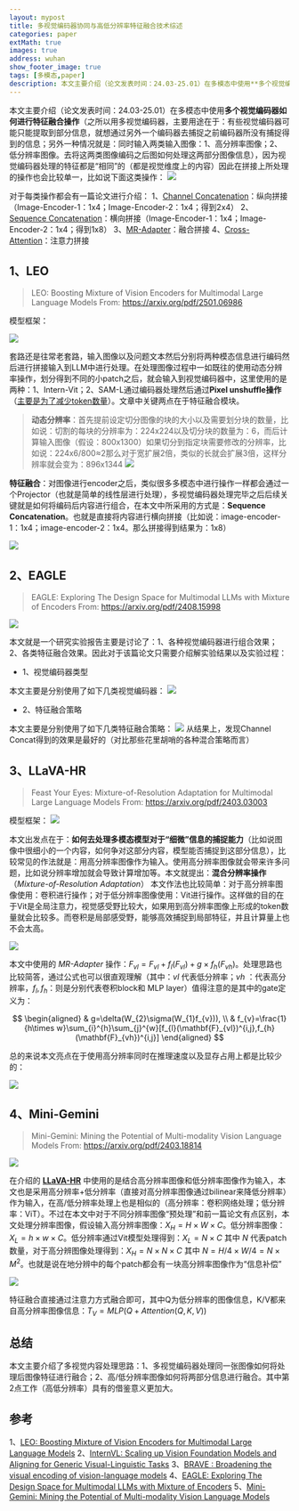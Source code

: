 ```yaml
---
layout: mypost
title: 多视觉编码器协同与高低分辨率特征融合技术综述
categories: paper
extMath: true
images: true
address: wuhan
show_footer_image: true
tags: [多模态,paper]
description: 本文主要介绍（论文发表时间：24.03-25.01）在多模态中使用**多个视觉编码器如何进行特征融合操作**
---
```


本文主要介绍（论文发表时间：24.03-25.01）在多模态中使用**多个视觉编码器如何进行特征融合操作**（之所以用多视觉编码器，主要用途在于：有些视觉编码器可能只能提取到部分信息，就想通过另外一个编码器去捕捉之前编码器所没有捕捉得到的信息；另外一种情况就是：同时输入两类输入图像：1、高分辨率图像；2、低分辨率图像。去将这两类图像编码之后图如何处理这两部分图像信息），因为视觉编码器处理的特征都是“相同”的（都是视觉维度上的内容）因此在拼接上所处理的操作也会比较单一，比如说下面这类操作：
![](https://s2.loli.net/2025/01/21/Oj7hwnSEdWD658B.png)

对于每类操作都会有一篇论文进行介绍：
1、[Channel Concatenation](#2eagle)：纵向拼接（Image-Encoder-1：1x4；Image-Encoder-2：1x4；得到2x4）
2、[Sequence Concatenation](#1leo)：横向拼接（Image-Encoder-1：1x4；Image-Encoder-2：1x4；得到1x8）
3、[MR-Adapter](#3llava-hr)：融合拼接
4、[Cross-Attention](#4mini-gemini)：注意力拼接

## 1、LEO
> LEO: Boosting Mixture of Vision Encoders for Multimodal Large Language Models
> From: https://arxiv.org/pdf/2501.06986

模型框架：

![](https://s2.loli.net/2025/04/27/IWuR2tqZ1Gnwys6.png)

套路还是往常老套路，输入图像以及问题文本然后分别将两种模态信息进行编码然后进行拼接输入到LLM中进行处理。在处理图像过程中一如既往的使用动态分辨率操作，划分得到不同的小patch之后，就会输入到视觉编码器中，这里使用的是两种：1、Intern-Vit；2、SAM-L通过编码器处理然后通过**Pixel unshuffle操作**（[主要是为了减少token数量](https://www.big-yellow-j.top/posts/2025/01/18/CV-Backbone.html#:~:text=%E8%A1%A5%E5%85%85%E4%B8%80%E7%82%B9%EF%BC%9A-,%E4%BA%9A%E5%83%8F%E7%B4%A0%E4%B8%8A%E9%87%87%E6%A0%B7%20(Pixel%20Shuffle),-%EF%BC%9A%E6%99%AE%E9%80%9A%E7%9A%84%E4%B8%8A)）。文章中关键两点在于特征融合模块。
> **动态分辨率**：首先提前设定切分图像的块的大小以及需要划分块的数量，比如说：切割的每块的分辨率为：224x224以及切分块的数量为：6，而后计算输入图像（假设：800x1300）如果切分到指定块需要修改的分辨率，比如说：224x6/800≈2那么对于宽扩展2倍，类似的长就会扩展3倍，这样分辨率就会变为：896x1344
> ![](https://s2.loli.net/2025/04/27/CYBuAW2O9olEeHZ.png)

**特征融合**：对图像进行encoder之后，类似很多多模态中进行操作一样都会通过一个Projector（也就是简单的线性层进行处理），多视觉编码器处理完毕之后后续关键就是如何将编码后内容进行组合，在本文中所采用的方式是：**Sequence Concatenation**。也就是直接将内容进行横向拼接（比如说：image-encoder-1：1x4；image-encoder-2：1x4。那么拼接得到结果为：1x8）

![](https://s2.loli.net/2025/01/21/Oj7hwnSEdWD658B.png)

## 2、EAGLE
> EAGLE: Exploring The Design Space for Multimodal LLMs with Mixture of Encoders
> From: https://arxiv.org/pdf/2408.15998

![](https://s2.loli.net/2025/04/27/A9HBrndWVqkIsPe.png)

本文就是一个研究实验报告主要是讨论了：1、各种视觉编码器进行组合效果；2、各类特征融合效果。因此对于该篇论文只需要介绍解实验结果以及实验过程：
* 1、视觉编码器类型

本文主要是分别使用了如下几类视觉编码器：
![](https://s2.loli.net/2025/04/27/iXPHCdz1ON6LlsJ.png)

* 2、特征融合策略

本文主要是分别使用了如下几类特征融合策略：
![](https://s2.loli.net/2025/04/27/zByOv3Gh8XtMNZL.png)
从结果上，发现Channel Concat得到的效果是最好的（对比那些花里胡哨的各种混合策略而言）


## 3、LLaVA-HR
> Feast Your Eyes: Mixture-of-Resolution Adaptation for Multimodal Large Language Models
> From: https://arxiv.org/pdf/2403.03003

模型框架：
![](https://s2.loli.net/2025/04/27/bphnUx8W6COYR9w.png)

本文出发点在于：**如何去处理多模态模型对于“细微”信息的捕捉能力**（比如说图像中很细小的一个内容，如何争对这部分内容，模型能否捕捉到这部分信息），比较常见的作法就是：用高分辨率图像作为输入。使用高分辨率图像就会带来许多问题，比如说分辨率增加就会导致计算增加等。本文就提出：**混合分辨率操作**（*Mixture-of-Resolution Adaptation*）
本文作法也比较简单：对于高分辨率图像使用：卷积进行操作；对于低分辨率图像使用：Vit进行操作。这样做的目的在于Vit是全局注意力，视觉感受野比较大，如果用到高分辨率图像上形成的token数量就会比较多。而卷积是局部感受野，能够高效捕捉到局部特征，并且计算量上也不会太高。

![](https://s2.loli.net/2025/04/27/1OjKksAByZdQzMc.png)

本文中使用的 *MR-Adapter* 操作：$F_{vl}=F_{vl}+f_l(F_{vl})+g\times f_h(F_{vh})$。处理思路也比较简答，通过公式也可以很直观理解（其中：$vl$ 代表低分辨率；$vh$ ：代表高分辨率，$f_l, f_h$：则是分别代表卷积block和 MLP layer）值得注意的是其中的gate定义为：

$$
\begin{aligned}
 & g=\delta(W_{2}\sigma(W_{1}f_{v})), \\
 & f_{v}=\frac{1}{h\times w}\sum_{i}^{h}\sum_{j}^{w}[f_{l}(\mathbf{F}_{vl})^{i,j},f_{h}(\mathbf{F}_{vh})^{i,j}]
\end{aligned}
$$

总的来说本文亮点在于使用高分辨率同时在推理速度以及显存占用上都是比较少的：

![](https://s2.loli.net/2025/04/27/vpJbiU4XW6KLyjz.png)

## 4、Mini-Gemini
> Mini-Gemini: Mining the Potential of Multi-modality Vision Language Models
> From: https://arxiv.org/pdf/2403.18814

![](https://s2.loli.net/2025/02/19/Jcrq19W2kBUZpDa.png)

在介绍的 [**LLaVA-HR**](#2llava-hr) 中使用的是结合高分辨率图像和低分辨率图像作为输入，本文也是采用高分辨率+低分辨率（直接对高分辨率图像通过bilinear来降低分辨率）作为输入，在高/低分辨率处理上也是相似的（高分辨率：卷积网络处理；低分辨率：ViT）。不过在本文中对于不同分辨率图像“预处理”和前一篇论文有点区别，本文处理分辨率图像，假设输入高分辨率图像：$X_H = H\times W\times C$。低分辨率图像：$X_L= h\times w\times C$。低分辨率通过Vit模型处理得到：$X_L=N\times C$ 其中 $N$ 代表patch数量，对于高分辨图像处理得到：$X_H=N\times N\times C$ 其中 $N=H/4 \times W/4=N\times M^2$。也就是说在地分辨中的每个patch都会有一块高分辨率图像作为“信息补偿”

![](https://s2.loli.net/2025/04/27/qnyiwV9JuLvlDO4.png)

特征融合直接通过注意力方式融合即可，其中Q为低分辨率的图像信息，K/V都来自高分辨率图像信息：$T_V=MLP(Q+Attention(Q,K,V))$

## 总结
本文主要介绍了多视觉内容处理思路：1、多视觉编码器处理同一张图像如何将处理后图像特征进行融合；2、高/低分辨率图像如何将两部分信息进行融合。其中第2点工作（高低分辨率）具有的借鉴意义更加大。

## 参考

1、[LEO: Boosting Mixture of Vision Encoders for Multimodal Large Language Models](https://arxiv.org/pdf/2501.06986)
2、[InternVL: Scaling up Vision Foundation Models and Aligning for Generic Visual-Linguistic Tasks](https://arxiv.org/pdf/2312.14238)
3、[BRAVE : Broadening the visual encoding of vision-language models](https://arxiv.org/pdf/2404.07204)
4、[EAGLE: Exploring The Design Space for Multimodal LLMs with Mixture of Encoders](https://arxiv.org/pdf/2408.15998)
5、[Mini-Gemini: Mining the Potential of Multi-modality Vision Language Models](https://arxiv.org/pdf/2403.18814)
